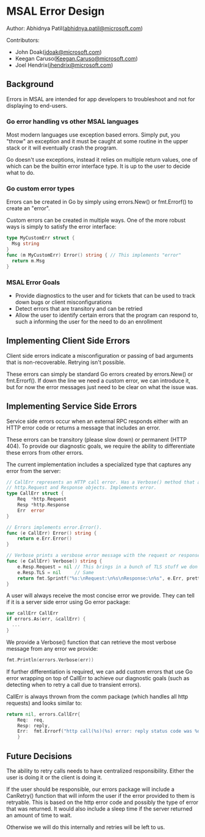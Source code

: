 # MSAL Error Design

Author: Abhidnya Patil(abhidnya.patil@microsoft.com)

Contributors:

- John Doak(jdoak@microsoft.com)
- Keegan Caruso(Keegan.Caruso@microsoft.com)
- Joel Hendrix(jhendrix@microsoft.com)

## Background

Errors in MSAL are intended for app developers to troubleshoot and not for displaying to end-users.

### Go error handling vs other MSAL languages

Most modern languages use exception based errors. Simply put, you "throw" an exception and it must be caught at some routine in the upper stack or it will eventually crash the program.

Go doesn't use exceptions, instead it relies on multiple return values, one of which can be the builtin error interface type. It is up to the user to decide what to do.

### Go custom error types

Errors can be created in Go by simply using errors.New() or fmt.Errorf() to create an "error".

Custom errors can be created in multiple ways. One of the more robust ways is simply to satisfy the error interface:

```go
type MyCustomErr struct {
  Msg string
}
func (m MyCustomErr) Error() string { // This implements "error"
  return m.Msg
}
```

### MSAL Error Goals

- Provide diagnostics to the user and for tickets that can be used to track down bugs or client misconfigurations
- Detect errors that are transitory and can be retried
- Allow the user to identify certain errors that the program can respond to, such a informing the user for the need to do an enrollment
  
## Implementing Client Side Errors

Client side errors indicate a misconfiguration or passing of bad arguments that is non-recoverable. Retrying isn't possible.

These errors can simply be standard Go errors created by errors.New() or fmt.Errorf(). If down the line we need a custom error, we can introduce it, but for now the error messages just need to be clear on what the issue was.

## Implementing Service Side Errors

Service side errors occur when an external RPC responds either with an HTTP error code or returns a message that includes an error.

These errors can be transitory (please slow down) or permanent (HTTP 404).  To provide our diagnostic goals, we require the ability to differentiate these errors from other errors.

The current implementation includes a specialized type that captures any error from the server:

```go
// CallErr represents an HTTP call error. Has a Verbose() method that allows getting the
// http.Request and Response objects. Implements error.
type CallErr struct {
    Req  *http.Request
    Resp *http.Response
    Err  error
}

// Errors implements error.Error().
func (e CallErr) Error() string {
    return e.Err.Error()
}

// Verbose prints a versbose error message with the request or response.
func (e CallErr) Verbose() string {
    e.Resp.Request = nil // This brings in a bunch of TLS stuff we don't need
    e.Resp.TLS = nil     // Same
    return fmt.Sprintf("%s:\nRequest:\n%s\nResponse:\n%s", e.Err, prettyConf.Sprint(e.Req), prettyConf.Sprint(e.Resp))
}
```

A user will always receive the most concise error we provide.  They can tell if it is a server side error using Go error package:

```go
var callErr CallErr
if errors.As(err, &callErr) {
  ...
}
```

We provide a Verbose() function that can retrieve the most verbose message from any error we provide:

```go
fmt.Println(errors.Verbose(err))
```

If further differentiation is required, we can add custom errors that use Go error wrapping on top of CallErr to achieve our diagnostic goals (such as detecting when to retry a call due to transient errors).  

CallErr is always thrown from the comm package (which handles all http requests) and looks similar to:

```go
return nil, errors.CallErr{
    Req:  req,
    Resp: reply,
    Err:  fmt.Errorf("http call(%s)(%s) error: reply status code was %d:\n%s", req.URL.String(), req.Method, reply.StatusCode, ErrorResponse), //ErrorResponse is the json body extracted from the http response
    }
```

## Future Decisions

The ability to retry calls needs to have centralized responsibility. Either the user is doing it or the client is doing it.  

If the user should be responsible, our errors package will include a CanRetry() function that will inform the user if the error provided to them is retryable.  This is based on the http error code and possibly the type of error that was returned.  It would also include a sleep time if the server returned an amount of time to wait.

Otherwise we will do this internally and retries will be left to us.
